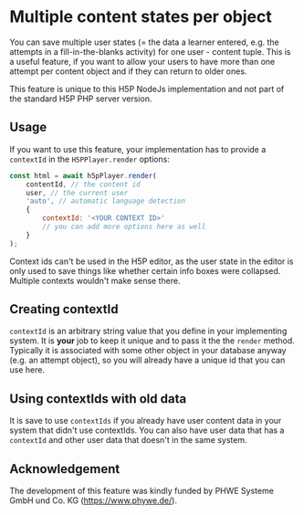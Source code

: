 # Multiple content states per object

You can save multiple user states (= the data a learner entered, e.g. the
attempts in a fill-in-the-blanks activity) for one user - content tuple. This is
a useful feature, if you want to allow your users to have more than one attempt
per content object and if they can return to older ones.

This feature is unique to this H5P NodeJs implementation and not part of the
standard H5P PHP server version.

## Usage

If you want to use this feature, your implementation has to provide a
`contextId` in the `H5PPlayer.render` options:

```js
const html = await h5pPlayer.render(
    contentId, // the content id
    user, // the current user
    'auto', // automatic language detection
    {
        contextId: '<YOUR CONTEXT ID>'
        // you can add more options here as well
    }
);
```

Context ids can't be used in the H5P editor, as the user state in the editor is
only used to save things like whether certain info boxes were collapsed.
Multiple contexts wouldn't make sense there.

## Creating contextId

`contextId` is an arbitrary string value that you define in your implementing
system. It is **your** job to keep it unique and to pass it the the `render`
method. Typically it is associated with some other object in your database
anyway (e.g. an attempt object), so you will already have a unique id that you
can use here.

## Using contextIds with old data

It is save to use `contextIds` if you already have user content data in your
system that didn't use contextIds. You can also have user data that has a
`contextId` and other user data that doesn't in the same system.

## Acknowledgement

The development of this feature was kindly funded by PHWE Systeme GmbH und Co.
KG (https://www.phywe.de/).
